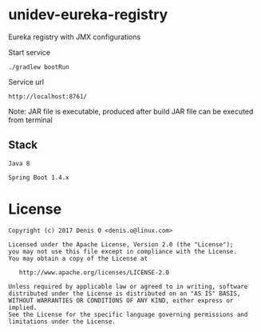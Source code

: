 # unidev-eureka-registry

Eureka registry with JMX configurations

Start service

```
./gradlew bootRun
```

Service url
```
http://localhost:8761/
```

Note: JAR file is executable, produced after build JAR file can be executed from terminal

## Stack

	Java 8

 	Spring Boot 1.4.x

License
=======
 
    Copyright (c) 2017 Denis O <denis.o@linux.com>
 
    Licensed under the Apache License, Version 2.0 (the "License");
    you may not use this file except in compliance with the License.
    You may obtain a copy of the License at
 
       http://www.apache.org/licenses/LICENSE-2.0
 
    Unless required by applicable law or agreed to in writing, software
    distributed under the License is distributed on an "AS IS" BASIS,
    WITHOUT WARRANTIES OR CONDITIONS OF ANY KIND, either express or implied.
    See the License for the specific language governing permissions and
    limitations under the License.
